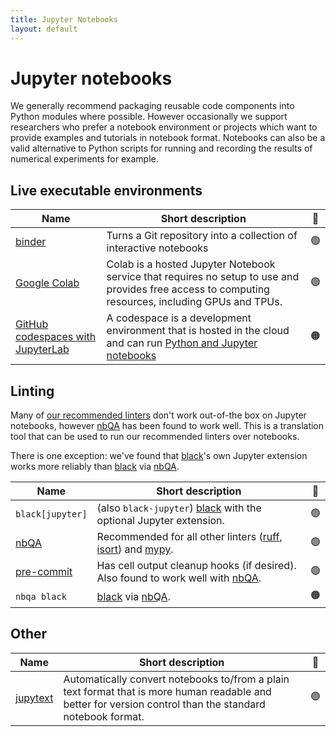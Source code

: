 ```yaml
---
title: Jupyter Notebooks
layout: default
---
```


# Jupyter notebooks

We generally recommend packaging reusable code components into Python modules where possible.
However occasionally we support researchers who prefer a notebook environment or projects which want to provide examples and tutorials in notebook format.
Notebooks can also be a valid alternative to Python scripts for running and recording the results of numerical experiments for example.

## Live executable environments

| Name                                                                                                                                                                                                  | Short description                                                                                                                                             | 🚦  |
| ----------------------------------------------------------------------------------------------------------------------------------------------------------------------------------------------------- | ------------------------------------------------------------------------------------------------------------------------------------------------------------- | :-: |
| [binder](https://mybinder.org/)                                                                                                                                                                       | Turns a Git repository into a collection of interactive notebooks                                                                                             | 🟢  |
| [Google Colab](https://colab.google/)                                                                                                                                                                 | Colab is a hosted Jupyter Notebook service that requires no setup to use and provides free access to computing resources, including GPUs and TPUs.            | 🟢  |
| [GitHub codespaces with JupyterLab](https://docs.github.com/en/codespaces/developing-in-a-codespace/getting-started-with-github-codespaces-for-machine-learning#opening-your-codespace-in-jupyterlab) | A codespace is a development environment that is hosted in the cloud and can run [Python and Jupyter notebooks](https://github.com/github/codespaces-jupyter) | 🟠  |

## Linting

Many of [our recommended linters](linting) don't work out-of-the box on Jupyter notebooks, however [nbQA] has been found to work well.
This is a translation tool that can be used to run our recommended linters over notebooks.

There is one exception: we've found that [black]'s own Jupyter extension works more reliably than [black] via [nbQA].

| Name             | Short description                                                                | 🚦  |
| ---------------- | -------------------------------------------------------------------------------- | :-: |
| `black[jupyter]` | (also `black-jupyter`) [black] with the optional Jupyter extension.              | 🟢  |
| [nbQA]           | Recommended for all other linters ([ruff], [isort]) and [mypy].                  | 🟢  |
| [pre-commit]     | Has cell output cleanup hooks (if desired). Also found to work well with [nbQA]. | 🟢  |
| `nbqa black`     | [black] via [nbQA].                                                              | 🟠  |

## Other

| Name       | Short description                                                                                                                                         | 🚦  |
| ---------- | --------------------------------------------------------------------------------------------------------------------------------------------------------- | :-: |
| [jupytext] | Automatically convert notebooks to/from a plain text format that is more human readable and better for version control than the standard notebook format. | 🟢  |

<!-- URLs for a more readable table & prose 👆 -->

[black]: https://nbqa.readthedocs.io/en/latest/index.html
[nbQA]: https://nbqa.readthedocs.io/en/latest/index.html
[isort]: https://pycqa.github.io/isort
[ruff]: https://github.com/charliermarsh/ruff
[mypy]: https://mypy.readthedocs.io/en/stable
[pre-commit]: https://github.com/kynan/nbstripout
[jupytext]: https://jupytext.readthedocs.io/en/stable/

<!-- TODO: more sections to consider>

## IDE plugins

## CI

<-->
